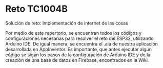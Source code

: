 # Reto TC1004B
Solución de reto: Implementación de internet de las cosas

Por medio de este repertorio, se encuentran todos los códigos y configuraciones necesarias para resolver el reto del ESP32, utilizando Arduino IDE. De igual manera, se encuentra el .aia de nuestra aplicación desarrollada en AppInventor. 
Es importante, que antes ejecutar algún código se sigan los pasos de la configuración de Arduino IDE y de la creación de una base de datos en Firebase, encontrados en la Wiki.

